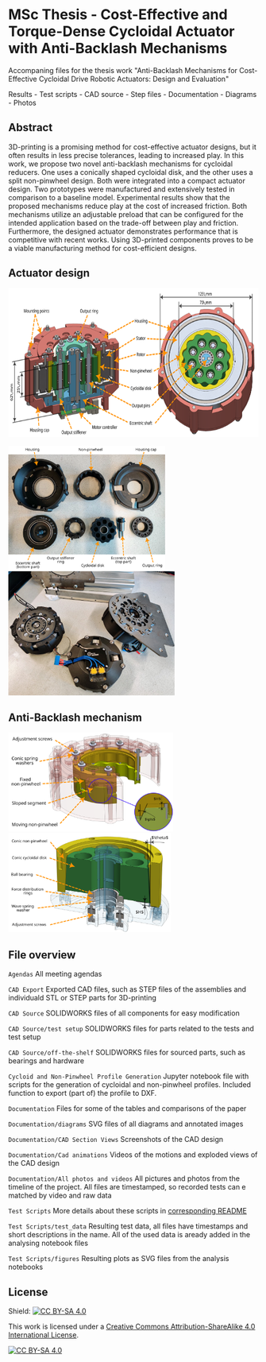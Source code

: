 # MSc Thesis - Cost-Effective and Torque-Dense Cycloidal Actuator with Anti-Backlash Mechanisms

Accompaning files for the thesis work "Anti-Backlash Mechanisms for Cost-Effective Cycloidal Drive Robotic Actuators: Design and Evaluation"

Results - Test scripts - CAD source - Step files - Documentation - Diagrams - Photos

## Abstract

3D-printing is a promising method for cost-effective actuator designs, but it often results in less precise tolerances, leading to increased play.
In this work, we propose two novel anti-backlash mechanisms for cycloidal reducers. One uses a conically shaped cycloidal disk, and the other uses a split non-pinwheel design. Both were integrated into a compact actuator design. Two prototypes were manufactured and extensively tested in comparison to a baseline model. Experimental results show that the proposed mechanisms reduce play at the cost of increased friction. Both mechanisms utilize an adjustable preload that can be configured for the intended application based on the trade-off between play and friction.
Furthermore, the designed actuator demonstrates performance that is competitive with recent works. Using 3D-printed components proves to be a viable manufacturing method for cost-efficient designs.

## Actuator design

<img src="Documentation/baseline cross-section - double.svg" alt="Baseline section views" height="300">

<p float="left">
  <img src="Documentation/printed-parts_annotated.svg" alt="Prototype parts" height="250">
  <img src="Documentation/Photos/prototypes assembled.jpg" alt="Three assembled prototypes and mounting and locking plates" height="250">
</p>

## Anti-Backlash mechanism

<p float="left">
    <img src="Documentation/split-pinwheel isolated parts.svg" alt="Split Non-pinwheel mechanism - modified parts" height="200">
    <img src="Documentation/conic isolated parts.svg" alt="Conic Cycloidal disk mechanism - modified parts" height="200">
</p>


## File overview


`Agendas` All meeting agendas

`CAD Export` Exported CAD files, such as STEP files of the assemblies and individuald STL or STEP parts for 3D-printing

`CAD Source` SOLIDWORKS files of all components for easy modification

`CAD Source/test setup` SOLIDWORKS files for parts related to the tests and test setup

`CAD Source/off-the-shelf` SOLIDWORKS files for sourced parts, such as bearings and hardware

`Cycloid and Non-Pinwheel Profile Generation` Jupyter notebook file with scripts for the generation of cycloidal and non-pinwheel profiles. Included function to export (part of) the profile to DXF.

`Documentation` Files for some of the tables and comparisons of the paper

`Documentation/diagrams` SVG files of all diagrams and annotated images

`Documentation/CAD Section Views` Screenshots of the CAD design

`Documentation/Cad animations` Videos of the motions and exploded views of the CAD design

`Documentation/All photos and videos` All pictures and photos from the timeline of the project. All files are timestamped, so recorded tests can e matched by video and raw data

`Test Scripts` More details about these scripts in [corresponding README](<Test Scripts/README.md>)

`Test Scripts/test_data` Resulting test data, all files have timestamps and short descriptions in the name. All of the used data is aready added in the analysing notebook files

`Test Scripts/figures` Resulting plots as SVG files from the analysis notebooks


## License

Shield: [![CC BY-SA 4.0][cc-by-sa-shield]][cc-by-sa]

This work is licensed under a
[Creative Commons Attribution-ShareAlike 4.0 International License][cc-by-sa].

[![CC BY-SA 4.0][cc-by-sa-image]][cc-by-sa]

[cc-by-sa]: http://creativecommons.org/licenses/by-sa/4.0/
[cc-by-sa-image]: https://licensebuttons.net/l/by-sa/4.0/88x31.png
[cc-by-sa-shield]: https://img.shields.io/badge/License-CC%20BY--SA%204.0-lightgrey.svg
